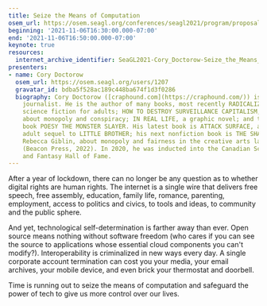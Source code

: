 ```yaml
---
title: Seize the Means of Computation
osem_url: https://osem.seagl.org/conferences/seagl2021/program/proposals/864
beginning: '2021-11-06T16:30:00.000-07:00'
end: '2021-11-06T16:50:00.000-07:00'
keynote: true
resources:
  internet_archive_identifier: SeaGL2021-Cory_Doctorow-Seize_the_Means_of_Computation
presenters:
- name: Cory Doctorow
  osem_url: https://osem.seagl.org/users/1207
  gravatar_id: bdba5f528ac189c448ba674f1d3f0286
  biography: Cory Doctorow ([craphound.com](https://craphound.com/)) is a science fiction author, activist and
    journalist. He is the author of many books, most recently RADICALIZED and WALKAWAY,
    science fiction for adults; HOW TO DESTROY SURVEILLANCE CAPITALISM, nonfiction
    about monopoly and conspiracy; IN REAL LIFE, a graphic novel; and the picture
    book POESY THE MONSTER SLAYER. His latest book is ATTACK SURFACE, a standalone
    adult sequel to LITTLE BROTHER; his next nonfiction book is THE SHAKEDOWN, with
    Rebecca Giblin, about monopoly and fairness in the creative arts labor market,
    (Beacon Press, 2022). In 2020, he was inducted into the Canadian Science Fiction
    and Fantasy Hall of Fame.
---
```


After a year of lockdown, there can no longer be any question as to whether digital rights are human rights. The internet is a single wire that delivers free speech, free assembly, education, family life, romance, parenting, employment, access to politics and civics, to tools and ideas, to community and the public sphere.

And yet, technological self-determination is farther away than ever. Open source means nothing without software freedom (who cares if you can see the source to applications whose essential cloud components you can't modify?). Interoperability is criminalized in new ways every day. A single corporate account termination can cost you your media, your email archives, your mobile device, and even brick your thermostat and doorbell.

Time is running out to seize the means of computation and safeguard the power of tech to give us more control over our lives.
